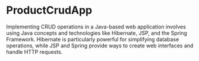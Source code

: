 # ProductCrudApp
Implementing CRUD operations in a Java-based web application involves using Java concepts and technologies like Hibernate, JSP, and the Spring Framework. Hibernate is particularly powerful for simplifying database operations, while JSP and Spring provide ways to create web interfaces and handle HTTP requests. 
